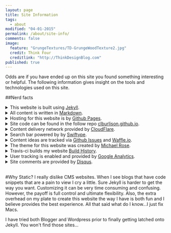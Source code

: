 ```yaml
---
layout: page
title: Site Information
tags: 
  - about
modified: "04-01-2015"
permalink: /about/site-info/
comments: false
image: 
  feature: "GrungeTextures/TD-GrungeWoodTexture2.jpg"
  credit: Think Four
  creditlink: "http://ThinkDesignBlog.com"
published: true
---
```


Odds are if you have ended up on this site you found something interesting or helpful. The following information gives insight on the tools and technologies used on this site. 

##Nerd facts

<article>

<details>
  <summary>This website is built using <u><a href= "http://jekyllrb.com">Jekyll</a></u>.</summary>
  <p>Jekyll is the backbone of this site. It is a powerful engine that allows me to write plain text files. Jekyll then handles converting all the css, liquid tags, code blocks, html snippets, etc. into a pretty static web site. Since this site is static it allows me to quickly modify sections. Also, it is quite fast to serve static pages so response time should always be pretty good. </p>
</details>
<details>
  <summary>All content is written in <u><a href= "http://en.wikipedia.org/wiki/Markdown">Markdown</a></u>.</summary>
  <p>If you are not familiar with markdown it allows me to write plain text in such a way that an engine will be able to transform that text into a rich format like html. All this means I can write using any text editor I want (even vim if I so please) and create content without having to write all those dirty html tags. How many times have you forgotten to add that forward slash on a end tag resulting in a malformed page? </p>
</details>
<details>
  <summary>Hosting for this website is by <u><a href= "https://pages.github.com/">Github Pages</a></u>.</summary>
  <p>Github pages makes hosting a website easy. If Jekyll is my bread, Github Pages is my butter. Hosting a website via Apache, Nginx, or IIS isn't rocket science however by using Github my raw code and static html are right next to each other. As you can imagine this makes things easier to troubleshoot. </p>
</details>
<details>
  <summary>Site code can be found in the follow repo <u><a href= "https://github.com/clburlison/clburlison.github.io">clburlison.github.io</a></u>.</summary>
  <p>I <3 Github. Git is such a nice version control system to work with. All content is publicly accessible for two reasons: 1) I want others to be able to see how this site was created. 2) Sharing this code means if you find something you like you are able to copy/paste working code. With that said please don't blatantly steal written work of mine without crediting me. </p>
</details>
<details>
  <summary>Content delivery network provided by <u><a href= "http://www.cloudflare.com">CloudFlare</a></u>.</summary>
  <p>Cloudflare is much more than just my Content deliver network (CDN). Cloudflare also runs my DNS for the domain clburlison.com, has the ability to directly inject code into my website, gives me a flexible SSL for free, and has some nice built in reporting features. Of those the SSL certificate is likely the coolest. Though I do not have a true SSL setup, content that you view is secure from your end to Cloudflare's servers.<br><br>They also have support to use CNAME alias records which means I am able to point my domain to clburlison.github.io.</p>
</details>
<details>
  <summary>Search bar powered by by <u><a href= "https://swiftype.com/">Swiftype</a></u>.</summary>
  <p>I use to inject the search bar via Cloudflare's build in app support but the results were unreliable. Since then I have now embed the search bar in the header of this site. This might not give me the best results but it is definitely a 10/10 when you realize this is the free tier. The lack of an easy to search is definitely one of the downsides of a static website.</p>
</details>
<details>
  <summary>Content ideas are tracked via <u><a href= "https://github.com/clburlison/clburlison.github.io/issues">Github Issues</a></u> and <u><a href= "https://waffle.io/clburlison/clburlison.github.io">Waffle.io</a></u>.</summary>
  <p><a href="http://waffle.io/clburlison/clburlison.github.io"><img src="https://badge.waffle.io/clburlison/clburlison.github.io.svg?label=ready&title=Ready" alt="Ready"></a>
    <a href="http://waffle.io/clburlison/clburlison.github.io"><img src="https://badge.waffle.io/clburlison/clburlison.github.io.svg?label=in%20progress&title=In%20Progress" alt="In Progress"></a><br>
    At any given time I might have 20 plus ideas or topics that I wish to write about. To keep track of these various ideas I create a Github issue. This allows me to add links or any notes that might be needed for me to understand what I wanted to write about. That means some of my issues might not make sense to you. Waffle.io just gives me a visual to keep me working on one or two topics at a time. The "Ready" tag is for content I am planning on writing about soon. The "In Progress" tag is for content ideas I'm working on right now.<br><br> With that said if you ever have any questions or would like for me to write about a specific topic feel free to create an issue and I will certainly think about it.  </p>
</details>
<details>
  <summary>The theme for this website was created by <u><a href= "https://mademistakes.com/">Michael Rose</a></u>.</summary>
  <p>Michael Rose is a pretty awesome individual who is not only talented in web design but is also know for his drawings using the iOS app Paper. He also maintains a few other awesome Jekyll themes if you are interested. Lastly, his coding is very clear with plenty of code comments to help you understand what you're about to affect by changing values. </p>
</details>
<details>
  <summary>Travis-ci builds my website <u><a href= "https://travis-ci.org/clburlison/clburlison.github.io/builds">Build History</a></u>.</summary>
  <p><a href="https://travis-ci.org/clburlison/clburlison.github.io"><img src="https://travis-ci.org/clburlison/clburlison.github.io.svg?branch=source" alt="Build Status"></a> <br> 
    Travis-ci is a continuos integration application that pulls the contents of my Github repo on every commit I submit to the source branch. The purpose of using Travis to build my Jekyll site, over Github pages, is the ability to use custom plug-ins. When Github pages runs Jekyll sites they run all plug-ins using the <code>--safe</code> for security reasons. Other benefits to using Travis include the ability to have a running record of all my builds. This allows me to know at any given point in time when I broke something. </p>
</details>
<details>
  <summary>User tracking is enabled and provided by <u><a href= "https://www.google.com/analytics/">Google Analytics</a></u>.</summary>
  <p>Google rules the world. I do enable user tracking simply for the purpose of knowing viewership. Knowing which articles are the most popular help me when deciding what content I want to write about next.</p>
</details>
<details>
  <summary>Site comments are provided by <u><a href= "https://disqus.com">Disqus</a></u>.</summary>
  <p>Disqus is a free service. It is widely used. It also allows users to login via different social media sites. What is not to like?</p>
</details>

</article>

<br>

#Why Static?
I really dislike CMS websites. When I see blogs that have code snippets that are a pain to view I cry a little. Sure Jekyll is harder to get the way you want. Customizing it can be very time consuming and confusing. However, the payoff is full control and ultimate flexibility. Also, the extra overhead on my plate to create this website the way I have is both fun and I believe provides the best experience. All that said what do I know...I just fix Macs.

I have tried both Blogger and Wordpress prior to finally getting latched onto Jekyll. You won't find those sites...